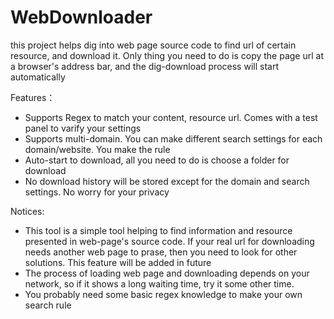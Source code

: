 # WebDownloader
this project helps dig into web page source code to find url of certain resource, and download it. Only thing you need to do is copy the page url at a browser's address bar, and the dig-download process will start automatically


Features：
* Supports Regex to match your content, resource url. Comes with a test panel to varify your settings
* Supports multi-domain. You can make different search settings for each domain/website. You make the rule
* Auto-start to download, all you need to do is choose a folder for download
* No download history will be stored except for the domain and search settings. No worry for your privacy

Notices:
* This tool is a simple tool helping to find information and resource presented in web-page's source code. If your real url for downloading needs another web page to prase, then you need to look for other solutions. This feature will be added in future
* The process of loading web page and downloading depends on your network, so if it shows a long waiting time, try it some other time.
* You probably need some basic regex knowledge to make your own search rule

